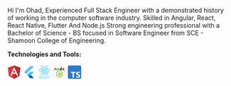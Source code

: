 Hi I'm Ohad, Experienced Full Stack Engineer with a demonstrated history of working in the computer software industry.
Skilled in Angular, React, React Native, Flutter And Node.js
Strong engineering professional with a Bachelor of Science - BS focused in Software Engineer from SCE - Shamoon College of Engineering.

**Technologies and Tools:**<br><br>
<img src="/angular.png" alt="angular logo" width="30"/>
<img src="/flutter.png" alt="flutter logo" width="30"/>
<img src="/react.png" alt="react logo" width="30"/>
<img src="/node.jpg" alt="node logo" width="30"/>
<img src="/typescript.png" alt="typescript logo" width="30"/>